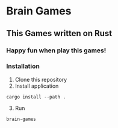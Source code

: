 # Brain Games

## This Games written on Rust

### Happy fun when play this games!

### Installation

1. Clone this repository
2. Install application

```shell
cargo install --path .
```

3. Run

```shell
brain-games
```
